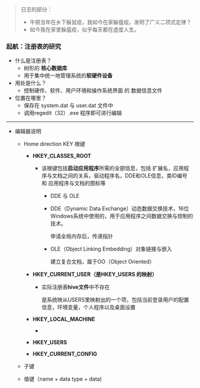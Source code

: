 > 日志的部分：
>
> - 牛顿当年在乡下躲鼠疫，我如今在家躲瘟疫。发明了广义二项式定律？
> - 如今我在家里躲瘟疫，似乎每天都在虚度人生。

### 起航：注册表的研究

- 什么是注册表？
  - 树形的 **核心数据库**
  - 用于集中统一地管理系统的**软硬件设备**
- 用处是什么？
  - 控制硬件、软件、用户环境和操作系统界面 的 数据信息文件
- 位置在哪里？
  - 保存在 system.dat 与 user.dat 文件中
  - 调用regedit（32）.exe 程序即可进行编辑

---

- 编辑器说明

  - Home direction KEY 根键

    - **HKEY_CLASSES_ROOT**

      - 该根键包括**启动应用程序**所需的全部信息，包括 扩展名，应用程序与文档之间的关系，驱动程序名，DDE和OLE信息，类ID编号 和 应用程序与文档的图标等

        - DDE 与 OLE

        - DDE（Dynamic Data Exchange）动态数据交换技术，16位Windows系统中使用的，用于应用程序之间数据交换与控制的技术。

          申请全局内存后，传递指针

        - OLE（Object Linking Embedding）对象链接与嵌入

          建立复合文档，属于OO（Object Oriented）

    - **HKEY_CURRENT_USER（是HKEY_USERS 的映射）**

      - 实际注册表**hive文件**中不存在

        是系统映从USERS里映射出的一个项，包括当前登录用户的配置信息，环境变量，个人程序以及桌面设置

    - **HKEY_LOCAL_MACHINE**

      - 

    - **HKEY_USERS**

    - **HKEY_CURRENT_CONFIG**

  - 子键

  - 值键（name  + data type + data)
